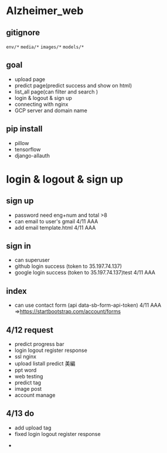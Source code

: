 # Alzheimer_web
## gitignore 
```env/*```
```media/*```
```images/*```
```models/*```
## goal 
* upload page
* predict page(predict success and show on html)
* list_all page(can filter and search )
* login & logout & sign up 
* connecting with nginx
* GCP server and domain name
## pip install 
* pillow
* tensorflow
* django-allauth
# login & logout & sign up 
## sign up
* password need eng+num and total >8
* can email to user's gmail 4/11 AAA
* add email template.html 4/11 AAA 
## sign in
* can superuser
* github login success (token to 35.197.74.137)
* google login success (token to 35.197.74.137)test 4/11 AAA
## index
* can use contact form (api data-sb-form-api-token) 4/11 AAA =>https://startbootstrap.com/account/forms
## 4/12 request
* predict progress bar
* login logout register response
* ssl nginx
* upload listall predict  美編
* ppt word 
* web testing
* predict tag 
* image post
* account manage
## 4/13 do 
* add upload tag
* fixed login logout register response
+